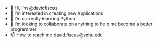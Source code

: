 - 👋 Hi, I’m @davidfiscus
- 👀 I’m interested in creating new applications 
- 🌱 I’m currently learning Python
- 💞️ I’m looking to collaborate on anything to help me become a better programmer
- 📫 How to reach me david.fiscus@snhu.edu

<!---
davidfiscus/davidfiscus is a ✨ special ✨ repository because its `README.md` (this file) appears on your GitHub profile.
You can click the Preview link to take a look at your changes.
--->

